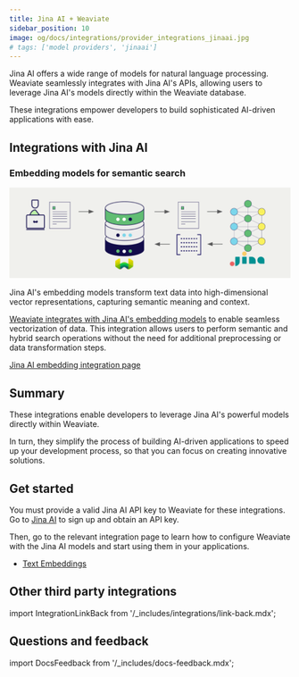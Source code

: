 ```yaml
---
title: Jina AI + Weaviate
sidebar_position: 10
image: og/docs/integrations/provider_integrations_jinaai.jpg
# tags: ['model providers', 'jinaai']
---
```



Jina AI offers a wide range of models for natural language processing. Weaviate seamlessly integrates with Jina AI's APIs, allowing users to leverage Jina AI's models directly within the Weaviate database.

These integrations empower developers to build sophisticated AI-driven applications with ease.

## Integrations with Jina AI

### Embedding models for semantic search

![Embedding integration illustration](../_includes/integration_jinaai_embedding.png)

Jina AI's embedding models transform text data into high-dimensional vector representations, capturing semantic meaning and context.

[Weaviate integrates with Jina AI's embedding models](./embeddings.md) to enable seamless vectorization of data. This integration allows users to perform semantic and hybrid search operations without the need for additional preprocessing or data transformation steps.

[Jina AI embedding integration page](./embeddings.md)

## Summary

These integrations enable developers to leverage Jina AI's powerful models directly within Weaviate.

In turn, they simplify the process of building AI-driven applications to speed up your development process, so that you can focus on creating innovative solutions.

## Get started

You must provide a valid Jina AI API key to Weaviate for these integrations. Go to [Jina AI](https://jina.ai/embeddings/) to sign up and obtain an API key.

Then, go to the relevant integration page to learn how to configure Weaviate with the Jina AI models and start using them in your applications.

- [Text Embeddings](./embeddings.md)

## Other third party integrations

import IntegrationLinkBack from '/_includes/integrations/link-back.mdx';

<IntegrationLinkBack/>

## Questions and feedback

import DocsFeedback from '/_includes/docs-feedback.mdx';

<DocsFeedback/>
